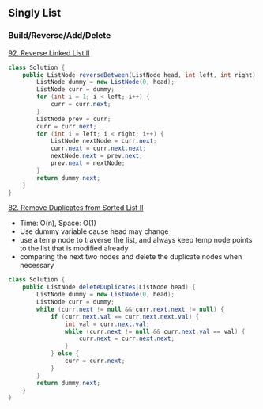 
## Singly List

### Build/Reverse/Add/Delete 
[92. Reverse Linked List II](https://leetcode-cn.com/problems/reverse-linked-list-ii/)
```java
class Solution {
    public ListNode reverseBetween(ListNode head, int left, int right) {
        ListNode dummy = new ListNode(0, head);
        ListNode curr = dummy;
        for (int i = 1; i < left; i++) {
            curr = curr.next;
        }
        ListNode prev = curr;
        curr = curr.next;
        for (int i = left; i < right; i++) {
            ListNode nextNode = curr.next;
            curr.next = curr.next.next;
            nextNode.next = prev.next;
            prev.next = nextNode;
        }
        return dummy.next;
    }
}
```

[82. Remove Duplicates from Sorted List II](https://leetcode-cn.com/problems/remove-duplicates-from-sorted-list-ii/)
* Time: O(n), Space: O(1)
* Use dummy variable cause head may change
* use a temp node to traverse the list, and always keep temp node points to the list that is modified already
* comparing the next two nodes and delete the duplicate nodes when necessary
```java
class Solution {
    public ListNode deleteDuplicates(ListNode head) {
        ListNode dummy = new ListNode(0, head);
        ListNode curr = dummy;
        while (curr.next != null && curr.next.next != null) {
            if (curr.next.val == curr.next.next.val) {
                int val = curr.next.val;
                while (curr.next != null && curr.next.val == val) {
                    curr.next = curr.next.next;
                }
            } else {
                curr = curr.next;
            }
        }
        return dummy.next;
    }
}
```
